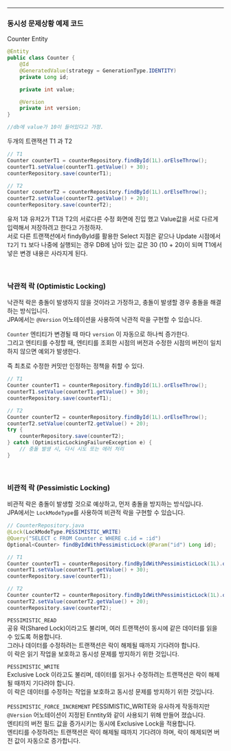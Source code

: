 ***

### 동시성 문제상황 예제 코드

Counter Entity

```java
@Entity
public class Counter {
    @Id
    @GeneratedValue(strategy = GenerationType.IDENTITY)
    private Long id;

    private int value;

    @Version
    private int version;
}

//db에 value가 10이 들어있다고 가정.

```

두개의 트랜잭션 T1 과 T2

```java
// T1
Counter counterT1 = counterRepository.findById(1L).orElseThrow();
counterT1.setValue(counterT1.getValue() + 30);
counterRepository.save(counterT1);

// T2
Counter counterT2 = counterRepository.findById(1L).orElseThrow();
counterT2.setValue(counterT2.getValue() + 20);
counterRepository.save(counterT2);

```

유저 1과 유저2가 T1과 T2의 서로다른 수정 화면에 진입 했고 Value값을 서로 다르게 입력해서 저장하려고 한다고 가정하자. \
서로 다른 트랜잭션에서 findyById를 활용한 Select 지점은 같으나 Update 시점에서 `T2`기 `T1` 보다 나중에 실행되는 경우 DB에 남아 있는 값은 30 (10 + 20)이 되며 T1에서 넣은 변경 내용은 사라지게 된다.

<br>

### 낙관적 락 (Optimistic Locking)

낙관적 락은 충돌이 발생하지 않을 것이라고 가정하고, 충돌이 발생할 경우 충돌을 해결하는 방식입니다. \
JPA에서는 `@Version` 어노테이션을 사용하여 낙관적 락을 구현할 수 있습니다. 

`Counter` 엔티티가 변경될 때 마다 `version` 이 자동으로 하나씩 증가한다. \
그리고 엔티티를 수정할 때, 엔티티를 조회한 시점의 버전과 수정한 시점의 버전이 일치하지 않으면 예외가 발생한다.

즉 최초로 수정한 커밋만 인정하는 정책을 취할 수 있다.

```java
// T1
Counter counterT1 = counterRepository.findById(1L).orElseThrow();
counterT1.setValue(counterT1.getValue() + 30);
counterRepository.save(counterT1);

// T2
Counter counterT2 = counterRepository.findById(1L).orElseThrow();
counterT2.setValue(counterT2.getValue() + 20);
try {
    counterRepository.save(counterT2);
} catch (OptimisticLockingFailureException e) {
    // 충돌 발생 시, 다시 시도 또는 에러 처리
}
```

<br>

### 비관적 락 (Pessimistic Locking)

비관적 락은 충돌이 발생할 것으로 예상하고, 먼저 충돌을 방지하는 방식입니다. \
JPA에서는 `LockModeType`를 사용하여 비관적 락을 구현할 수 있습니다.

```java
// CounterRepository.java
@Lock(LockModeType.PESSIMISTIC_WRITE)
@Query("SELECT c FROM Counter c WHERE c.id = :id")
Optional<Counter> findByIdWithPessimisticLock(@Param("id") Long id);

// T1
Counter counterT1 = counterRepository.findByIdWithPessimisticLock(1L).orElseThrow();
counterT1.setValue(counterT1.getValue() + 30);
counterRepository.save(counterT1);

// T2
Counter counterT2 = counterRepository.findByIdWithPessimisticLock(1L).orElseThrow();
counterT2.setValue(counterT2.getValue() + 20);
counterRepository.save(counterT2);

```

`PESSIMISTIC_READ` \
공유 락(Shared Lock)이라고도 불리며, 여러 트랜잭션이 동시에 같은 데이터를 읽을 수 있도록 허용합니다. \
그러나 데이터를 수정하려는 트랜잭션은 락이 해제될 때까지 기다려야 합니다.  \
이 락은 읽기 작업을 보호하고 동시성 문제를 방지하기 위한 것입니다.

`PESSIMISTIC_WRITE` \
Exclusive Lock 이라고도 불리며, 데이터를 읽거나 수정하려는 트랜잭션은 락이 해제될 때까지 기다려야 합니다. \
이 락은 데이터를 수정하는 작업을 보호하고 동시성 문제를 방지하기 위한 것입니다.

`PESSIMISTIC_FORCE_INCREMENT`
PESSIMISTIC_WRITE와 유사하게 작동하지만 `@Version` 어노테이션이 지정된 Enntity와 같이 사용되기 위해 만들어 졌습니다. \
엔티티의 버전 필드 값을 증가시키는 동시에 Exclusive Lock을 적용합니다. \
엔티티를 수정하려는 트랜잭션은 락이 해제될 때까지 기다려야 하며, 락이 해제되면 버전 값이 자동으로 증가합니다.

